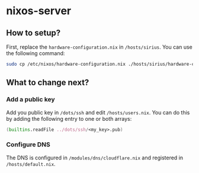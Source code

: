 # nixos-server

## How to setup?

First, replace the `hardware-configuration.nix` in `/hosts/sirius`.
You can use the following command:

```bash
sudo cp /etc/nixos/hardware-configuration.nix ./hosts/sirius/hardware-configuration.nix
```

## What to change next?

### Add a public key

Add you public key in `/dots/ssh` and edit `/hosts/users.nix`.
You can do this by adding the following entry to one or both arrays:

```nix
(builtins.readFile ../dots/ssh/<my_key>.pub)
```

### Configure DNS

The DNS is configured in `/modules/dns/cloudflare.nix` and registered in `/hosts/default.nix`.